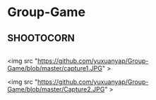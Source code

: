 # Group-Game
<h2> SHOOTOCORN </h2>
<img src "https://github.com/yuxuanyap/Group-Game/blob/master/Capture.JPG" >

<img src "https://github.com/yuxuanyap/Group-Game/blob/master/capture1.JPG" >

<img src "https://github.com/yuxuanyap/Group-Game/blob/master/Capture2.JPG" >
